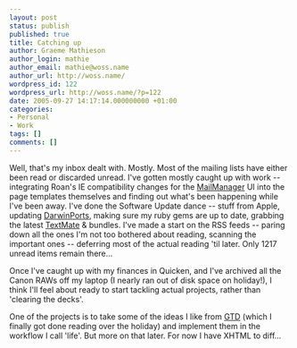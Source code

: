 ```yaml
---
layout: post
status: publish
published: true
title: Catching up
author: Graeme Mathieson
author_login: mathie
author_email: mathie@woss.name
author_url: http://woss.name/
wordpress_id: 122
wordpress_url: http://woss.name/?p=122
date: 2005-09-27 14:17:14.000000000 +01:00
categories:
- Personal
- Work
tags: []
comments: []
---
```

Well, that's my inbox dealt with.  Mostly.  Most of the mailing lists have either been read or discarded unread.  I've gotten mostly caught up with work -- integrating Roan's IE compatibility changes for the <a href="http://www.logicalware.org/">MailManager</a> UI into the page templates themselves and finding out what's been happening while I've been away.  I've done the Software Update dance -- stuff from Apple, updating <a href="http://darwinports.opendarwin.org/">DarwinPorts</a>, making sure my ruby gems are up to date, grabbing the latest <a href="http://www.macromates.com/">TextMate</a> &amp; bundles.  I've made a start on the RSS feeds -- paring down all the ones I'm not too bothered about reading, scanning the important ones -- deferring most of the actual reading 'til later.  Only 1217 unread items remain there...

Once I've caught up with my finances in Quicken, and I've archived all the Canon RAWs off my laptop (I nearly ran out of disk space on holiday!), I think I'll feel about ready to start tackling actual projects, rather than 'clearing the decks'.

One of the projects is to take some of the ideas I like from <a href="http://www.amazon.co.uk/exec/obidos/ASIN/0749922648/mathieoftheen-21">GTD</a> (which I finally got done reading over the holiday) and implement them in the workflow I call 'life'.  But more on that later.  For now I have XHTML to diff...
